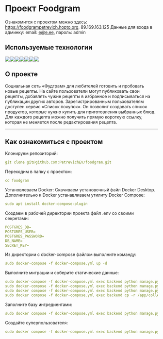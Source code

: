 #  Проект Foodgram

Ознакомится с проектом можно здесь:  https://foodgrampetrevich.hopto.org, 89.169.163.125 
Данные для входа в админку: email: e@e.ee, пароль: admin 

## Используемые технологии

<img src="https://img.shields.io/badge/Python-FFFFFF?style=for-the-badge&logo=python&logoColor=3776AB"/><img src="https://img.shields.io/badge/django-FFFFFF?style=for-the-badge&logo=django&logoColor=082E08"/><img src="https://img.shields.io/badge/Django REST Framework-FFFFFF?style=for-the-badge&logo=&logoColor=361508"/><img src="https://img.shields.io/badge/PostgreSQL-FFFFFF?style=for-the-badge&logo=PostgreSQL&logoColor=4169E1"/><img src="https://img.shields.io/badge/Nginx-FFFFFF?style=for-the-badge&logo=Nginx&logoColor=009639"/><img src="https://img.shields.io/badge/GitHub Actions-FFFFFF?style=for-the-badge&logo=GitHub Actions&logoColor=2088FF"/><img src="https://img.shields.io/badge/Docker-FFFFFF?style=for-the-badge&logo=Docker&logoColor=2496ED"/>


## О проекте

Социальная сеть «Фудграм» для любителей готовить и пробовать новые рецепты.
На сайте пользователи могут публиковать свои рецепты, добавлять чужие рецепты в избранное и подписываться на публикации других авторов. Зарегистрированным пользователям доступен сервис «Список покупок». Он позволит создавать список продуктов, которые нужно купить для приготовления выбранных блюд. Для каждого рецепта можно получить прямую короткую ссылку, которая не меняется после редактирования рецепта.

---

## Как ознакомиться с проектом

Клонируем репозиторий:
```yaml
git clone git@github.com:PetrevichEV/foodgram.git
```

Переходим в папку с проектом:
```yaml
cd foodgram
```

Установлеваем Docker:
Скачиваем установочный файл Docker Desktop. 
Дополнительно к Docker устанавливаем утилиту Docker Compose:
```yaml
sudo apt install docker-compose-plugin
```

Создаем в рабочей директории проекта файл .env со своими секретами:
```yaml
POSTGRES_DB=
POSTGRES_USER=
POSTGRES_PASSWORD=
DB_NAME=
SECRET_KEY=
```

Из директории с docker-compose файлом выполните команду:
```yaml
sudo docker-compose -f docker-compose.yml up -d 
```

Выполните миграции и соберите статические данные:
```yaml
sudo docker-compose -f docker-compose.yml exec backend python manage.py makemigrations
sudo docker-compose -f docker-compose.yml exec backend python manage.py migrate
sudo docker compose -f docker-compose.yml exec backend python manage.py collectstatic
sudo docker compose -f docker-compose.yml exec backend cp -r /app/collected_static/. /backend_static/static/
```

Заполните базу ингредиентами:
```yaml
sudo docker compose -f docker-compose.yml exec backend python manage.py load_data
```

Создайте суперпользователя:
```yaml
sudo docker compose -f docker-compose.yml exec backend python manage.py createsuperuser
```
